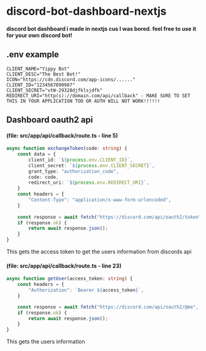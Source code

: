 # discord-bot-dashboard-nextjs
#### discord bot dashboard i made in nextjs cus I was bored. feel free to use it for your own discord bot!

## .env example
```
CLIENT_NAME="Yippy Bot"
CLIENT_DESC="The Best Bot!"
ICON="https://cdn.discord.com/app-icons/......"
CLIENT_ID="1234567890987"
CLIENT_SECRET="vtW-29328djfklsjdfk"
REDIRECT_URI="http(s)://domain.com/api/callback" - MAKE SURE TO SET THIS IN YOUR APPLICATION TOO OR AUTH WILL NOT WORK!!!!!!
```

## Dashboard oauth2 api

#### (file: src/app/api/callback/route.ts - line 5)
```ts
async function exchangeToken(code: string) {
    const data = {
        client_id: `${process.env.CLIENT_ID}`,
        client_secret: `${process.env.CLIENT_SECRET}`,
        grant_type: "authorization_code",
        code: code,
        redirect_uri: `${process.env.REDIRECT_URI}`,
    }
    const headers = {
        "Content-Type": "application/x-www-form-urlencoded",
    }
    
    const response = await fetch("https://discord.com/api/oauth2/token", { headers, method: "POST", body: new URLSearchParams(data) });
    if (response.ok) {
        return await response.json();
    }
}
```
This gets the access token to get the users information from discords api

#### (file: src/app/api/callback/route.ts - line 23)
```ts
async function getUser(access_token: string) {
    const headers = {
        "Authorization": `Bearer ${access_token}`,
    }

    const response = await fetch("https://discord.com/api/oauth2/@me", { headers, method: "GET" });
    if (response.ok) {
        return await response.json();
    }
}
```
This gets the users information